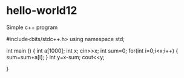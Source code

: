 # hello-world12
Simple c++ program


#include<bits/stdc++.h>
using namespace std;

int main ()
{
int a[1000];
int x;
cin>>x;
int sum=0;
for(int i=0;i<x;i++)
{
sum=sum+a[i];
}
int y=x-sum;
cout<<y;

}
